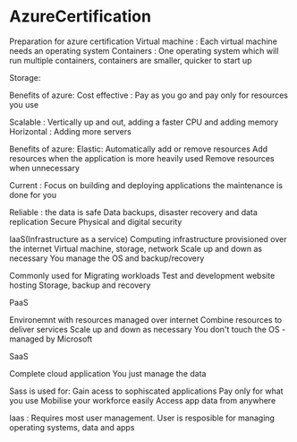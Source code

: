# AzureCertification

Preparation for azure certification
Virtual machine : Each virtual machine needs an operating system
Containers : One operating system which will run multiple containers, containers are smaller, quicker to start up

Storage:

Benefits of azure:
Cost effective : Pay as you go and pay only for resources you use

Scalable : Vertically up and out, adding a faster CPU and adding memory
Horizontal : Adding more servers

Benefits of azure:
Elastic:
Automatically add or remove resources
Add resources when the application is more heavily used
Remove resources when unnecessary

Current : Focus on building and deploying applications the maintenance is done for you

Reliable : the data is safe
Data backups, disaster recovery and data replication
Secure
Physical and digital security

IaaS(Infrastructure as a service)
Computing infrastructure provisioned over the internet
Virtual machine, storage, network
Scale up and down as necessary
You manage the OS and backup/recovery

Commonly used for
Migrating workloads
Test and development
website hosting
Storage, backup and recovery

PaaS

Environemnt with resources managed over internet
Combine resources to deliver services
Scale up and down as necessary
You don't touch the OS - managed by Microsoft

SaaS

Complete cloud application
You just manage the data

Sass is used for:
Gain acess to sophiscated applications
Pay only for what you use
Mobilise your workforce easily
Access app data from anywhere

Iaas : Requires most user management. User is resposible for managing operating systems, data and apps
